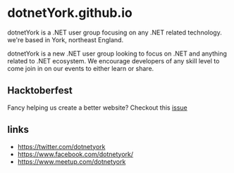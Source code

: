 # dotnetYork.github.io

dotnetYork is a .NET user group focusing on any .NET related technology. we're based in York, northeast England.

dotnetYork is a new .NET user group looking to focus on .NET and anything related to .NET ecosystem. We encourage developers of any skill level to come join in on our events to either learn or share.

## Hacktoberfest

Fancy helping us create a better website? Checkout this [issue](https://github.com/dotnetYork/dotnetYork.github.io/issues/1)

## links
- https://twitter.com/dotnetyork
- https://www.facebook.com/dotnetyork/
- https://www.meetup.com/dotnetyork
